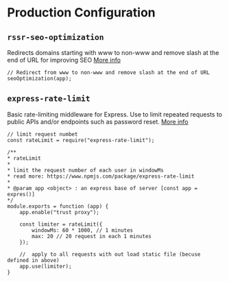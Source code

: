 # Production Configuration

## `rssr-seo-optimization`
Redirects domains starting with www to non-www and remove slash at the end of URL for improving SEO [More info](https://github.com/rssr-org/rssr-seo-optimization)

    // Redirect from www to non-www and remove slash at the end of URL
    seoOptimization(app);

## `express-rate-limit`

Basic rate-limiting middleware for Express. Use to limit repeated requests to public APIs and/or endpoints such as password reset. [More info](https://www.npmjs.com/package/express-rate-limit)

    // limit request numbet
    const rateLimit = require("express-rate-limit");

    /**
    * rateLimit
    *
    * limit the request number of each user in windowMs
    * read more: https://www.npmjs.com/package/express-rate-limit
    *
    * @param app <object> : an express base of server [const app = expres()]
    */
    module.exports = function (app) {
        app.enable("trust proxy");

        const limiter = rateLimit({
            windowMs: 60 * 1000, // 1 minutes
            max: 20 // 20 request in each 1 minutes
        });

        //  apply to all requests with out load static file (becuse defined in above)
        app.use(limiter);
    }
